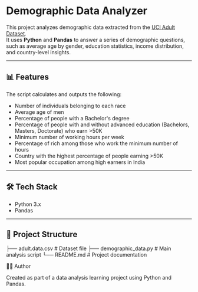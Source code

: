 # Demographic Data Analyzer

This project analyzes demographic data extracted from the [UCI Adult Dataset](https://archive.ics.uci.edu/ml/datasets/adult).  
It uses **Python** and **Pandas** to answer a series of demographic questions, such as average age by gender, education statistics, income distribution, and country-level insights.

---

## 📊 Features

The script calculates and outputs the following:

- Number of individuals belonging to each race
- Average age of men
- Percentage of people with a Bachelor's degree
- Percentage of people with and without advanced education (Bachelors, Masters, Doctorate) who earn >50K
- Minimum number of working hours per week
- Percentage of rich among those who work the minimum number of hours
- Country with the highest percentage of people earning >50K
- Most popular occupation among high earners in India

---

## 🛠️ Tech Stack
- Python 3.x
- Pandas

---

## 📂 Project Structure
├── adult.data.csv # Dataset file
├── demographic_data.py # Main analysis script
└── README.md # Project documentation


🧑‍💻 Author

Created as part of a data analysis learning project using Python and Pandas.
